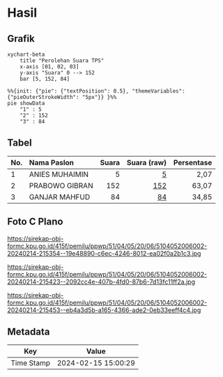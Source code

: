 # Hasil

## Grafik

```mermaid
xychart-beta
    title "Perolehan Suara TPS"
    x-axis [01, 02, 03]
    y-axis "Suara" 0 --> 152
    bar [5, 152, 84]
```

```mermaid
%%{init: {"pie": {"textPosition": 0.5}, "themeVariables": {"pieOuterStrokeWidth": "5px"}} }%%
pie showData
    "1" : 5
    "2" : 152
    "3" : 84
```

## Tabel

| No. | Nama Paslon    | Suara | Suara (raw) | Persentase |
|:--- |:-------------- | -----:| -----------:| ----------:|
| 1   | ANIES MUHAIMIN | 5     | [5][p-1]    | 2,07       |
| 2   | PRABOWO GIBRAN | 152   | [152][p-2]  | 63,07      |
| 3   | GANJAR MAHFUD  | 84    | [84][p-3]   | 34,85      |


[p-1]: https://github.com/gigit-pemilu/pemilu-2024-51-bali/blob/main/pilpres/hitung-suara/sub/51-bali/sub/04-gianyar/sub/05-ubud/sub/2006-peliatan/sub/002-tps/sub/paslon-1.txt
[p-2]: https://github.com/gigit-pemilu/pemilu-2024-51-bali/blob/main/pilpres/hitung-suara/sub/51-bali/sub/04-gianyar/sub/05-ubud/sub/2006-peliatan/sub/002-tps/sub/paslon-2.txt
[p-3]: https://github.com/gigit-pemilu/pemilu-2024-51-bali/blob/main/pilpres/hitung-suara/sub/51-bali/sub/04-gianyar/sub/05-ubud/sub/2006-peliatan/sub/002-tps/sub/paslon-3.txt

## Foto C Plano

https://sirekap-obj-formc.kpu.go.id/415f/pemilu/ppwp/51/04/05/20/06/5104052006002-20240214-215354--19e48890-c6ec-4246-8012-ea02f0a2b1c3.jpg

https://sirekap-obj-formc.kpu.go.id/415f/pemilu/ppwp/51/04/05/20/06/5104052006002-20240214-215423--2092cc4e-407b-4fd0-87b6-7d13fc11ff2a.jpg

https://sirekap-obj-formc.kpu.go.id/415f/pemilu/ppwp/51/04/05/20/06/5104052006002-20240214-215453--eb4a3d5b-a165-4366-ade2-0eb33eeff4c4.jpg


## Metadata

| Key        | Value               |
| ---------- | ------------------- |
| Time Stamp | 2024-02-15 15:00:29 |



